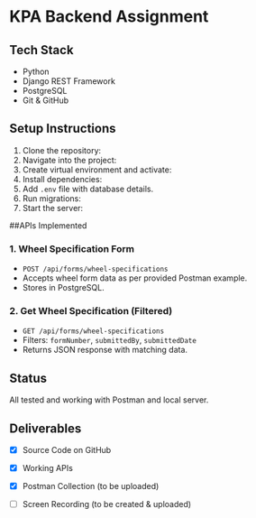 # KPA Backend Assignment

## Tech Stack
- Python
- Django REST Framework
- PostgreSQL
- Git & GitHub

## Setup Instructions
1. Clone the repository:
2. Navigate into the project:
3. Create virtual environment and activate:
4. Install dependencies:
5. Add `.env` file with database details.
6. Run migrations:
7. Start the server:






##APIs Implemented

### 1. Wheel Specification Form
- `POST /api/forms/wheel-specifications`
- Accepts wheel form data as per provided Postman example.
- Stores in PostgreSQL.

### 2. Get Wheel Specification (Filtered)
- `GET /api/forms/wheel-specifications`
- Filters: `formNumber`, `submittedBy`, `submittedDate`
- Returns JSON response with matching data.

## Status
All tested and working with Postman and local server.

## Deliverables
- [x] Source Code on GitHub
- [x] Working APIs
- [x] Postman Collection (to be uploaded)
- [ ] Screen Recording (to be created & uploaded)



